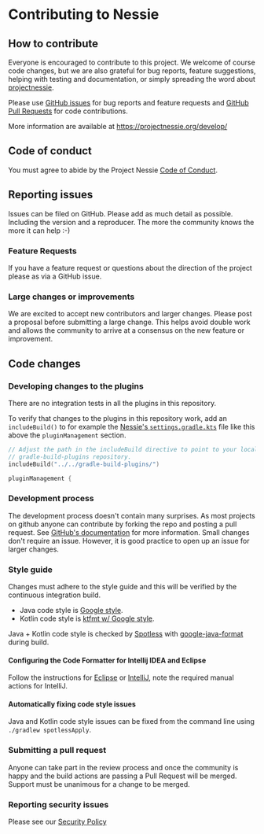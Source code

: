 # Contributing to Nessie
## How to contribute
Everyone is encouraged to contribute to this project. We welcome of course code changes, 
but we are also grateful for bug reports, feature suggestions, helping with testing and 
documentation, or simply spreading the word about [projectnessie](https://github.com/projectnessie/).

Please use [GitHub issues](https://github.com/projectnessie/gradle-build-plugins/issues) for bug reports and
feature requests and [GitHub Pull Requests](https://github.com/projectnessie/gradle-build-plugins/pulls) for code
contributions.

More information are available at https://projectnessie.org/develop/

## Code of conduct
You must agree to abide by the Project Nessie [Code of Conduct](CODE_OF_CONDUCT.md).

## Reporting issues
Issues can be filed on GitHub. Please add as much detail as possible. Including the 
version and a reproducer. The more the community knows the more it can help :-)

### Feature Requests

If you have a feature request or questions about the direction of the project please as via a 
GitHub issue.

### Large changes or improvements

We are excited to accept new contributors and larger changes. Please post a proposal 
before submitting a large change. This helps avoid double work and allows the community to arrive at a consensus
on the new feature or improvement.

## Code changes

### Developing changes to the plugins

There are no integration tests in all the plugins in this repository.

To verify that changes to the plugins in this repository work, add an `includeBuild()` to for example
the [Nessie's `settings.gradle.kts`](https://github.com/projectnessie/nessie) file like this above
the `pluginManagement` section.

```kotlin
// Adjust the path in the includeBuild directive to point to your local clone of the
// gradle-build-plugins repository.
includeBuild("../../gradle-build-plugins/")

pluginManagement {
```

### Development process

The development process doesn't contain many surprises. As most projects on github anyone can contribute by
forking the repo and posting a pull request. See 
[GitHub's documentation](https://docs.github.com/en/github/collaborating-with-issues-and-pull-requests/creating-a-pull-request-from-a-fork) 
for more information. Small changes don't require an issue. However, it is good practice to open up an issue for
larger changes.

### Style guide

Changes must adhere to the style guide and this will be verified by the continuous integration build.

* Java code style is [Google style](https://google.github.io/styleguide/javaguide.html).
* Kotlin code style is [ktfmt w/ Google style](https://github.com/facebookincubator/ktfmt#ktfmt-vs-ktlint-vs-intellij).

Java + Kotlin code style is checked by [Spotless](https://github.com/diffplug/spotless)
with [google-java-format](https://github.com/google/google-java-format) during build.

#### Configuring the Code Formatter for Intellij IDEA and Eclipse

Follow the instructions for [Eclipse](https://github.com/google/google-java-format#eclipse) or
[IntelliJ](https://github.com/google/google-java-format#intellij-android-studio-and-other-jetbrains-ides),
note the required manual actions for IntelliJ.

#### Automatically fixing code style issues

Java and Kotlin code style issues can be fixed from the command line using
`./gradlew spotlessApply`.

### Submitting a pull request

Anyone can take part in the review process and once the community is happy and the build actions are passing a
Pull Request will be merged. Support must be unanimous for a change to be merged.

### Reporting security issues

Please see our [Security Policy](SECURITY.md)
